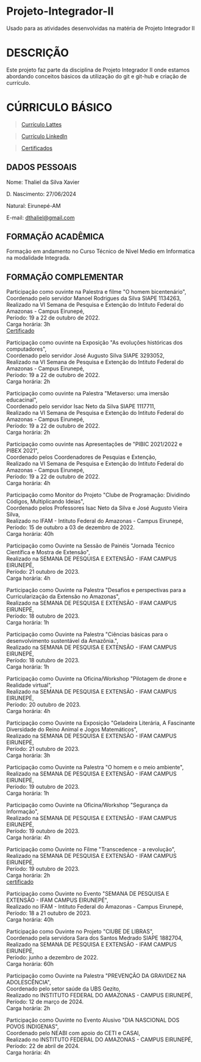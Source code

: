 # Projeto-Integrador-II
Usado para as atividades desenvolvidas na matéria de Projeto Integrador II

# DESCRIÇÃO

Este projeto faz parte da disciplina de Projeto Integrador II onde estamos abordando conceitos básicos da utilização do git e git-hub e criação de currículo.

# CÚRRICULO BÁSICO

>[Currículo Lattes](http://lattes.cnpq.br/8952263597978682)

>[Currículo Linkedln](www.linkedin.com/in/thaliel-da-silva-xavier-7307052bb)

>[Certificados](https://drive.google.com/drive/folders/1paZXOtfPpNPUOOnfq04A5u-z4bUlZ-fM)

## DADOS PESSOAIS

Nome: Thaliel da Silva Xavier 

D. Nascimento: 27/06/2024 

Natural: Eirunepé-AM 

E-mail: dthaliel@gmail.com 

## FORMAÇÃO ACADÊMICA

Formação em andamento no Curso Técnico de Nivel Medio em Informatica na modalidade Integrada.

## FORMAÇÃO COMPLEMENTAR

Participação como ouvinte na Palestra e filme "O homem bicentenário",\
Coordenado pelo servidor Manoel Rodrigues da Silva SIAPE 1134263,\
Realizado na VI Semana de Pesquisa e Extenção do Intituto Federal do Amazonas - Campus Eirunepé,\
Período: 19 a 22 de outubro de 2022.\
Carga horária: 3h\
[Certificado](./docs/o_homen....pdf)

Participação como ouvinte na Exposição "As evoluções históricas dos computadores",\
Coordenado pelo servidor José Augusto Silva SIAPE 3293052,\
Realizado na VI Semana de Pesquisa e Extenção do Intituto Federal do Amazonas - Campus Eirunepé,\
Período: 19 a 22 de outubro de 2022.\
Carga horária: 2h

Participação como ouvinte na Palestra "Metaverso: uma imersão educacinal",\
Coordenado pelo servidor Isac Neto da Silva SIAPE 1117711,\
Realizado na VI Semana de Pesquisa e Extenção do Intituto Federal do Amazonas - Campus Eirunepé,\
Período: 19 a 22 de outubro de 2022.\
Carga horária: 2h

Participação como ouvinte nas Apresentações de "PIBIC 2021/2022 e PIBEX 2021", \
Coordenado pelos Coordenadores de Pesquias e Extenção, \
Realizado na VI Semana de Pesquisa e Extenção do Intituto Federal do Amazonas - Campus Eirunepé, \
Período: 19 a 22 de outubro de 2022.\
Carga horária: 4h

Participação como Monitor do Projeto "Clube de Programação: Dividindo Códigos, Multiplicando Ideias",\
Coordenado pelos Professores Isac Neto da Silva e José Augusto Vieira Silva,\
Realizado no IFAM - Intituto Federal do Amazonas - Campus Eirunepé,\
Período: 15 de outubro a 03 de dezembro de 2022.\
Carga horária: 40h

Participação como Ouvinte na Sessão de Painéis "Jornada Técnico Científica e Mostra de Extensão",\
Realizado na SEMANA DE PESQUISA E EXTENSÃO - IFAM CAMPUS EIRUNEPÉ,\
Período: 21 outubro de 2023.\
Carga horária: 4h

Participação como Ouvinte na Palestra "Desafios e perspectivas para a Curricularização da Extensão no Amazonas",\
Realizado na SEMANA DE PESQUISA E EXTENSÃO - IFAM CAMPUS EIRUNEPÉ,\
Período: 18 outubro de 2023.\
Carga horária: 1h

Participação como Ouvinte na Palestra "Ciências básicas para o desenvolvimento sustentável da Amazônia.",\
Realizado na SEMANA DE PESQUISA E EXTENSÃO - IFAM CAMPUS EIRUNEPÉ,\
Período: 18 outubro de 2023.\
Carga horária: 1h

Participação como Ouvinte na Oficina/Workshop "Pilotagem de drone e Realidade virtual",\
Realizado na SEMANA DE PESQUISA E EXTENSÃO - IFAM CAMPUS EIRUNEPÉ,\
Período: 20 outubro de 2023.\
Carga horária: 4h

Participação como Ouvinte na Exposição "Geladeira Literária, A Fascinante Diversidade do Reino Animal e Jogos Matemáticos",\
Realizado na SEMANA DE PESQUISA E EXTENSÃO - IFAM CAMPUS EIRUNEPÉ,\
Período: 21 outubro de 2023.\
Carga horária: 3h

Participação como Ouvinte na Palestra "O homem e o meio ambiente",\
Realizado na SEMANA DE PESQUISA E EXTENSÃO - IFAM CAMPUS EIRUNEPÉ,\
Período: 19 outubro de 2023.\
Carga horária: 1h

Participação como Ouvinte na Oficina/Workshop "Segurança da Informação",\
Realizado na SEMANA DE PESQUISA E EXTENSÃO - IFAM CAMPUS EIRUNEPÉ,\
Período: 19 outubro de 2023.\
Carga horária: 4h

Participação como Ouvinte no Filme "Transcedence - a revolução",\
Realizado na SEMANA DE PESQUISA E EXTENSÃO - IFAM CAMPUS EIRUNEPÉ,\
Período: 19 outubro de 2023.\
Carga horária: 2h\
[certificado](https://github.com/ThalesDeMileto/Projeto-Integrador-II/blob/main/trancendente.pdf)

Participação como Ouvinte no Evento "SEMANA DE PESQUISA E EXTENSÃO - IFAM CAMPUS EIRUNEPÉ",\
Realizado no IFAM - Intituto Federal do Amazonas - Campus Eirunepé,\
Período: 18 a 21 outubro de 2023.\
Carga horária: 40h

Participação como Ouvinte no Projeto "ClUBE DE LIBRAS",\
Coordenado pela servidora Sara dos Santos Medrado SIAPE 1882704,\
Realizado na SEMANA DE PESQUISA E EXTENSÃO - IFAM CAMPUS EIRUNEPÉ,\
Período: junho a dezembro de 2022.\
Carga horária: 60h

Participação como Ouvinte na Palestra "PREVENÇÃO DA GRAVIDEZ NA ADOLESCÊNCIA",\
Coordenado pelo setor saúde da UBS Gezito,\
Realizado no INSTITUTO FEDERAL DO AMAZONAS - CAMPUS EIRUNEPÉ,\
Período: 12 de março de 2024.\
Carga horária: 2h

Participação como Ouvinte no Evento Alusivo "DIA NASCIONAL DOS POVOS INDIGENAS",\
Coordenado pelo NEABI com apoio do CETI e CASAI,\
Realizado no INSTITUTO FEDERAL DO AMAZONAS - CAMPUS EIRUNEPÉ,\
Período: 22 de abril de 2024.\
Carga horária: 4h

